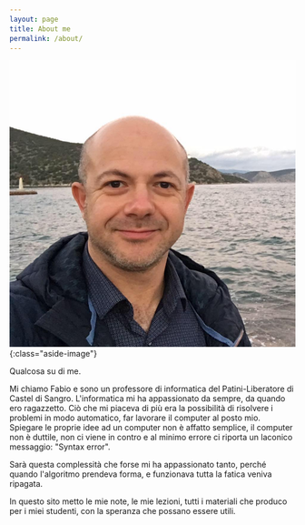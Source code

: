 ```yaml
---
layout: page
title: About me
permalink: /about/
---
```


![Fabio Mattei](/images/about/fabio.jpg){:class="aside-image"}

Qualcosa su di me.

Mi chiamo Fabio e sono un professore di informatica del Patini-Liberatore di Castel di Sangro.
L'informatica mi ha appassionato da sempre, da quando ero ragazzetto. 
Ciò che mi piaceva di più era la possibilità di risolvere i problemi in modo automatico, 
far lavorare il computer al posto mio. Spiegare le proprie idee ad un computer non è affatto semplice, 
il computer non è duttile, non ci viene in contro e al minimo errore ci riporta un laconico messaggio: "Syntax error".

Sarà questa complessità che forse mi ha appassionato tanto, perché quando l'algoritmo prendeva forma, e funzionava
tutta la fatica veniva ripagata.

In questo sito metto le mie note, le mie lezioni, tutti i materiali che produco per i miei studenti, con la speranza
che possano essere utili.


